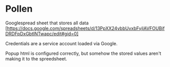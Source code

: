 # Pollen

Googlespread sheet that stores all data [https://docs.google.com/spreadsheets/d/13PpXX24vbbUvxbFvjlAVFOUBifDRDFpDxGbtlNTwapc/edit#gid=0]

Credentials are a service account loaded via Google. 

Popup html is configured correctly, but somehow the stored values aren't making it to the spreedsheet.
